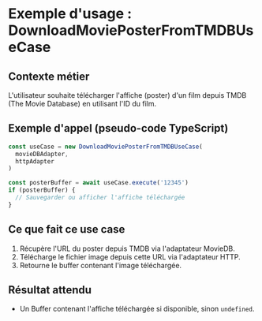 # Exemple d'usage : DownloadMoviePosterFromTMDBUseCase

## Contexte métier

L'utilisateur souhaite télécharger l'affiche (poster) d'un film depuis TMDB (The Movie Database) en utilisant l'ID du film.

## Exemple d'appel (pseudo-code TypeScript)

```ts
const useCase = new DownloadMoviePosterFromTMDBUseCase(
  movieDBAdapter,
  httpAdapter
)

const posterBuffer = await useCase.execute('12345')
if (posterBuffer) {
  // Sauvegarder ou afficher l'affiche téléchargée
}
```

## Ce que fait ce use case

1. Récupère l'URL du poster depuis TMDB via l'adaptateur MovieDB.
2. Télécharge le fichier image depuis cette URL via l'adaptateur HTTP.
3. Retourne le buffer contenant l'image téléchargée.

## Résultat attendu

- Un Buffer contenant l'affiche téléchargée si disponible, sinon `undefined`.
